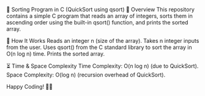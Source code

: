 🚀 Sorting Program in C (QuickSort using qsort)
📌 Overview
This repository contains a simple C program that reads an array of integers, sorts them in ascending order using the built-in qsort() function, and prints the sorted array.

🔧 How It Works
Reads an integer n (size of the array).
Takes n integer inputs from the user.
Uses qsort() from the C standard library to sort the array in O(n log n) time.
Prints the sorted array.

⏳ Time & Space Complexity
Time Complexity: O(n log n) (due to QuickSort).
Space Complexity: O(log n) (recursion overhead of QuickSort).

Happy Coding! 🎯💡
